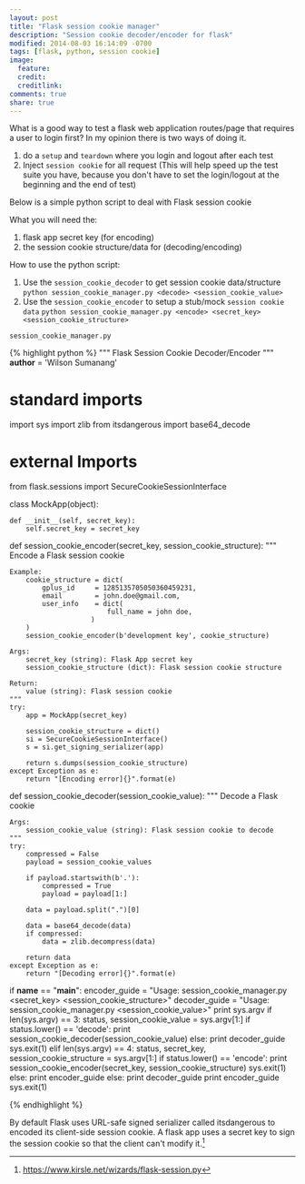 ```yaml
---
layout: post
title: "Flask session cookie manager"
description: "Session cookie decoder/encoder for flask"
modified: 2014-08-03 16:14:09 -0700
tags: [flask, python, session cookie]
image:
  feature: 
  credit: 
  creditlink: 
comments: true
share: true
---
```


What is a good way to test a flask web application routes/page that requires a user to login first? In my opinion there is two ways of doing it.

1. do a `setup` and `teardown` where you login and logout after each test
2. Inject `session cookie` for all request (This will help speed up the test suite you have, because you don't have to set the login/logout at the beginning and the end of test)

Below is a simple python script to deal with Flask session cookie

What you will need the:

1. flask app secret key (for encoding)
2. the session cookie structure/data for (decoding/encoding)

How to use the python script:

1. Use the `session_cookie_decoder` to get session cookie data/structure
`python session_cookie_manager.py <decode> <session_cookie_value>`
2. Use the `session_cookie_encoder` to setup a stub/mock `session cookie data`
`python session_cookie_manager.py <encode> <secret_key> <session_cookie_structure>`

`session_cookie_manager.py`

{% highlight python %}
""" Flask Session Cookie Decoder/Encoder """
__author__ = 'Wilson Sumanang'

# standard imports
import sys
import zlib
from itsdangerous import base64_decode

# external Imports
from flask.sessions import SecureCookieSessionInterface


class MockApp(object):

    def __init__(self, secret_key):
        self.secret_key = secret_key


def session_cookie_encoder(secret_key, session_cookie_structure):
    """ Encode a Flask session cookie

    Example:
        cookie_structure = dict(
        	gplus_id     = 1285135705050360459231,
            email        = john.doe@gmail.com,
            user_info    = dict(
                            full_name = john doe,
                        )
        )
        session_cookie_encoder(b'development key', cookie_structure)

    Args:
        secret_key (string): Flask App secret key
        session_cookie_structure (dict): Flask session cookie structure

    Return:
        value (string): Flask session cookie
    """
    try:
        app = MockApp(secret_key)

        session_cookie_structure = dict()
        si = SecureCookieSessionInterface()
        s = si.get_signing_serializer(app)

        return s.dumps(session_cookie_structure)
    except Exception as e:
        return "[Encoding error]{}".format(e)


def session_cookie_decoder(session_cookie_value):
    """ Decode a Flask cookie

    Args:
        session_cookie_value (string): Flask session cookie to decode
    """
    try:
        compressed = False
        payload = session_cookie_values

        if payload.startswith(b'.'):
            compressed = True
            payload = payload[1:]

        data = payload.split(".")[0]

        data = base64_decode(data)
        if compressed:
            data = zlib.decompress(data)

        return data
    except Exception as e:
        return "[Decoding error]{}".format(e)


if __name__ == "__main__":
    encoder_guide = "Usage: session_cookie_manager.py <encode> <secret_key> <session_cookie_structure>"
    decoder_guide = "Usage: session_cookie_manager.py <decode> <session_cookie_value>"
    print sys.argv
    if len(sys.argv) == 3:
        status, session_cookie_value = sys.argv[1:]
        if status.lower() == 'decode':
            print session_cookie_decoder(session_cookie_value)
        else:
            print decoder_guide
            sys.exit(1)
    elif len(sys.argv) == 4:
        status, secret_key, session_cookie_structure = sys.argv[1:]
        if status.lower() == 'encode':
            print session_cookie_encoder(secret_key, session_cookie_structure)
            sys.exit(1)
        else:
            print encoder_guide
    else:
        print decoder_guide
        print encoder_guide
        sys.exit(1)

{% endhighlight %}


By default Flask uses URL-safe signed serializer called itsdangerous to encoded its client-side session cookie. A flask app uses a secret key to sign the session cookie so that the client can't modify it.[^1]

[^1]: <https://www.kirsle.net/wizards/flask-session.py>
